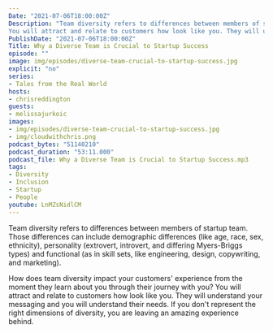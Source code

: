 ```yaml
---
Date: "2021-07-06T18:00:00Z"
Description: "Team diversity refers to differences between members of startup team. Those differences can include demographic differences (like age, race, sex, ethnicity), personality (extrovert, introvert, and differing Myers-Briggs types) and functional (as in skill sets, like engineering, design, copywriting, and marketing). How does team diversity impact your customers' experience from the moment they learn about you through their journey with you?
You will attract and relate to customers how look like you. They will understand your messaging and you will understand their needs. If you don't represent the right dimensions of diversity, you are leaving an amazing experience behind."
PublishDate: "2021-07-06T18:00:00Z"
Title: Why a Diverse Team is Crucial to Startup Success
episode: ""
image: img/episodes/diverse-team-crucial-to-startup-success.jpg
explicit: "no"
series:
- Tales from the Real World
hosts:
- chrisreddington
guests:
- melissajurkoic
images:
- img/episodes/diverse-team-crucial-to-startup-success.jpg
- img/cloudwithchris.png
podcast_bytes: "51140210"
podcast_duration: "53:11.000"
podcast_file: Why a Diverse Team is Crucial to Startup Success.mp3
tags:
- Diversity
- Inclusion
- Startup
- People
youtube: LnMZsNidlCM
---
```

Team diversity refers to differences between members of startup team. Those differences can include demographic differences (like age, race, sex, ethnicity), personality (extrovert, introvert, and differing Myers-Briggs types) and functional (as in skill sets, like engineering, design, copywriting, and marketing).

How does team diversity impact your customers' experience from the moment they learn about you through their journey with you?
You will attract and relate to customers how look like you. They will understand your messaging and you will understand their needs. If you don't represent the right dimensions of diversity, you are leaving an amazing experience behind.